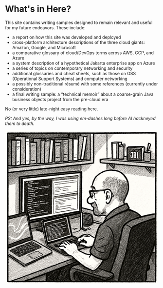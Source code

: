 # What's in Here?

This site contains writing samples designed to remain relevant and useful for my future endeavors. These include:

- a report on how this site was developed and deployed
- cross-platform architecture descriptions of the three cloud giants: Amazon, Google, and Microsoft
- a comparative glossary of cloud/DevOps terms across AWS, GCP, and Azure
- a system description of a hypothetical Jakarta enterprise app on Azure
- a series of topics on contemporary networking and security
- additional glossaries and cheat sheets, such as those on OSS (Operational Support Systems) and computer networking
- a possibly non-traditional résumé with some references (currently under consideration)
- a final writing sample: a “technical memoir” about a coarse-grain Java business objects project from the pre-cloud era

No (or very little) late-night easy reading here.

*PS: And yes, by the way, I was using em-dashes long before AI hackneyed them to death.*

![Illustration - Ler typing away developing this site](img/ler-typing-away.png)

